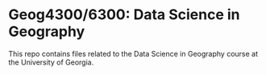 # Geog4300/6300: Data Science in Geography 

This repo contains files related to the Data Science in Geography course at the University of Georgia.
